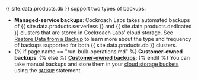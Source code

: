 {{ site.data.products.db }} support two types of backups:

- **Managed-service backups**: Cockroach Labs takes automated backups of {{ site.data.products.serverless }} and {{ site.data.products.dedicated }} clusters that are stored in Cockroach Labs' cloud storage. See [Restore Data from a Backup](../cockroachcloud/backups-page.html) to learn more about the type and frequency of backups supported for both {{ site.data.products.db }} clusters.
- {% if page.name == "run-bulk-operations.md" %} **Customer-owned backups**: {% else %} **[Customer-owned backups](../cockroachcloud/run-bulk-operations.html)**: {% endif %} You can take manual backups and store them in your [cloud storage buckets](../{{site.versions["stable"]}}/use-cloud-storage.html) using the [`BACKUP`](../{{site.versions["stable"]}}/backup.html) statement. 
